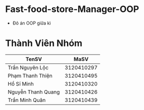 # Fast-food-store-Manager-OOP
- Đô án OOP giữa kì

# Thành Viên Nhóm
| TenSV              | MaSV       |
|--------------------|------------|
| Trần Nguyên Lộc    | 3120410297 |
| Phạm Thanh Thiện   | 3120410495 |
| Hồ Sĩ Minh         | 3120410320 |
| Nguyễn Thanh Quang | 3120410426 |
| Trần Minh Quân     | 3120410439 |
